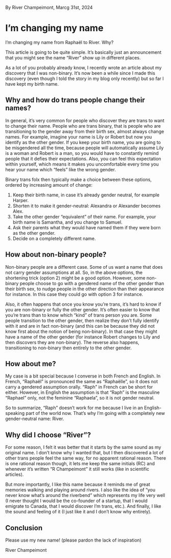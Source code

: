 By River Champeimont, Marcg 31st, 2024

# I’m changing my name

I’m changing my name from Raphaël to River. Why?

This article is going to be quite simple. It’s basically just an announcement that you might see the name “River” show up in different places.

As a lot of you probably already know, I recently wrote an article about my discovery that I was non-binary. It’s now been a while since I made this discovery (even though I told the story in my blog only recently) but so far I have kept my birth name.

## Why and how do trans people change their names?
In general, it’s very common for people who discover they are trans to want to change their name. People who are trans binary, that is people who are transitioning to the gender away from their birth sex, almost always change names. For example, imagine your name is Lily or Robert but now you identify as the other gender. If you keep your birth name, you are going to be misgendered all the time, because people will automatically assume Lily is a woman and Robert is a man, so you would have to constantly remind people that it defies their expectations. Also, you can feel this expectation within yourself, which means it makes you uncomfortable every time you hear your name which “feels” like the wrong gender.

Binary trans folx then typically make a choice between these options, ordered by increasing amount of change:
1. Keep their birth name, in case it’s already gender neutral, for example Harper.
2. Shorten it to make it gender-neutral: Alexandra or Alexander becomes Alex.
3. Take the other gender “equivalent” of their name. For example, your birth name is Samantha, and you change to Samuel.
4. Ask their parents what they would have named them if they were born as the other gender.
5. Decide on a completely different name.

## How about non-binary people?
Non-binary people are a different case. Some of us want a name that does not carry gender assumptions at all. So, in the above options, the shortening trick (option 2) might be a good option. However, some non-binary people choose to go with a gendered name of the other gender than their birth sex, to nudge people in the other direction than their appearance for instance. In this case they could go with option 3 for instance.

Also, it often happens that once you know you’re trans, it’s hard to know if you are non-binary or fully the other gender. It’s often easier to know that you’re trans than to know which “kind” of trans person you are. Some people transition to the other gender, then realize they don’t fully identify with it and are in fact non-binary (and this can be because they did not know first about the notion of being non-binary). In that case they might have a name of the other gender (for instance Robert changes to Lily and then discovers they are non-binary). The reverse also happens, transitioning to non-binary then entirely to the other gender.

## How about me?
My case is a bit special because I converse in both French and English. In French, “Raphaël” is pronounced the same as “Raphaëlle”, so it does not carry a gendered assumption orally. “Raph” in French can be short for either. However, in English the assumption is that “Raph” is the masculine “Raphael” only, not the feminine “Raphaela”, so it is not gender neutral.

So to summarize, “Raph” doesn’t work for me because I live in an English-speaking part of the world now. That’s why I’m going with a completely new gender-neutral name: River.

## Why did I choose “River”?
For some reason, I felt it was better that it starts by the same sound as my original name. I don’t know why I wanted that, but I then discovered a lot of other trans people feel the same way, for no apparent rational reason. There is one rational reason though, it lets me keep the same initials (RC) and whenever it’s written “R Champeimont” it still works (like in scientific articles).

But more importantly, I like this name because it reminds me of great memories walking and playing around rivers. I also like the idea of “you never know what’s around the riverbend” which represents my life very well (I never thought I would be the co-founder of a startup, that I would emigrate to Canada, that I would discover I’m trans, etc.). And finally, I like the sound and feeling of it (I just like it and I don’t know why entirely).

## Conclusion
Please use my new name! (please pardon the lack of inspiration)

River Champeimont
